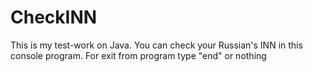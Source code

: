 # CheckINN
This is my test-work on Java.
You can check your Russian's INN in this console program.
For exit from program type "end" or nothing
